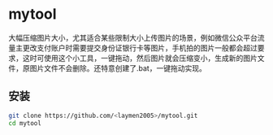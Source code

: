 # mytool

大幅压缩图片大小，尤其适合某些限制大小上传图片的场景，例如微信公众平台流量主更改支付账户时需要提交身份证银行卡等图片，手机拍的图片一般都会超过要求，这时可使用这个小工具，一键拖动，然后图片就会压缩变小，生成新的图片文件，原图片文件不会删除。还特意创建了.bat，一键拖动实现。

## 安装

```bash
git clone https://github.com/<laymen2005>/mytool.git
cd mytool